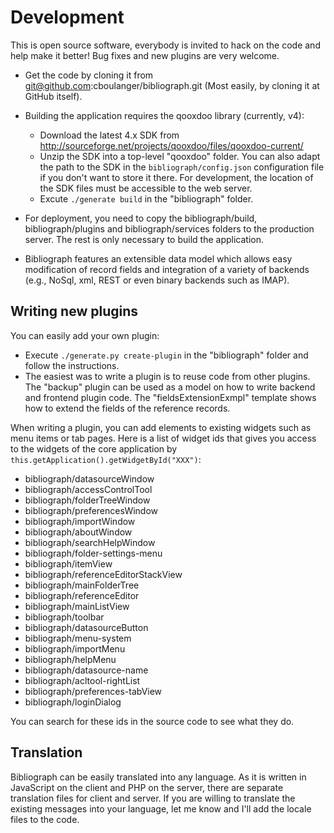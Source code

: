 Development
===========

This is open source software, everybody is invited to hack on the code and help 
make it better! Bug fixes and new plugins are very welcome.

- Get the code by cloning it from git@github.com:cboulanger/bibliograph.git 
  (Most easily, by cloning it at GitHub itself).
- Building the application requires the qooxdoo library (currently, v4):
    * Download the latest 4.x SDK from
      http://sourceforge.net/projects/qooxdoo/files/qooxdoo-current/
    * Unzip the SDK into a top-level "qooxdoo" folder. You can also adapt the path
      to the SDK in the `bibliograph/config.json` configuration file if you don't
      want to store it there. For development, the location of the SDK files must
      be accessible to the web server.
    * Excute `./generate build` in the "bibliograph" folder.

- For deployment, you need to copy the bibliograph/build, bibliograph/plugins and
  bibliograph/services folders to the production server. The rest is only 
  necessary to build the application.
- Bibliograph features an extensible data model which allows easy modification of
  record fields and integration of a variety of backends (e.g., NoSql, xml, REST or
  even binary backends such as IMAP).

Writing new plugins
-------------------

You can easily add your own plugin:
- Execute `./generate.py create-plugin` in the "bibliograph" folder and follow the
  instructions.
- The easiest was to write a plugin is to reuse code from other plugins. The 
  "backup" plugin can be used as a model on how to write backend and
  frontend plugin code. The "fieldsExtensionExmpl" template shows how to extend
  the fields of the reference records.

When writing a plugin, you can add elements to existing widgets such as menu 
items or tab pages. Here is a list of widget ids that gives you access to 
the widgets of the core application by `this.getApplication().getWidgetById("XXX")`:

- bibliograph/datasourceWindow
- bibliograph/accessControlTool
- bibliograph/folderTreeWindow
- bibliograph/preferencesWindow
- bibliograph/importWindow
- bibliograph/aboutWindow
- bibliograph/searchHelpWindow
- bibliograph/folder-settings-menu
- bibliograph/itemView
- bibliograph/referenceEditorStackView
- bibliograph/mainFolderTree
- bibliograph/referenceEditor
- bibliograph/mainListView
- bibliograph/toolbar
- bibliograph/datasourceButton
- bibliograph/menu-system
- bibliograph/importMenu
- bibliograph/helpMenu
- bibliograph/datasource-name
- bibliograph/acltool-rightList
- bibliograph/preferences-tabView
- bibliograph/loginDialog

You can search for these ids in the source code to see what they do. 

Translation
-----------

Bibliograph can be easily translated into any language. As it is written 
in JavaScript on the client and PHP on the server, there are separate 
translation files for client and server. If you are willing to translate
the existing messages into your language, let me know and I'll add the
locale files to the code. 